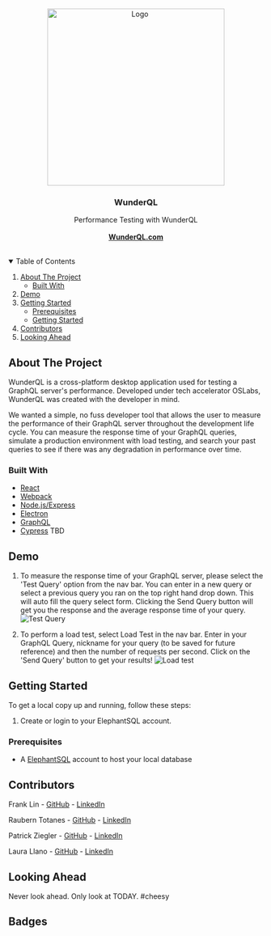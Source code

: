<!-- PROJECT LOGO -->
<br />
<p align="center">
  <a href="https://github.com/oslabs-beta/WunderQL">
    <img src="https://www.wunderql.com/static/media/wunderql-name.bc187555.png" alt="Logo" length="350px" width="350px">
  </a>

  <h3 align="center">WunderQL</h3> 

  <p align="center">
    Performance Testing with WunderQL
    <br /><br />
    <a href="https://wunderql.com/"><strong>WunderQL.com</strong></a>
    <br />
    <br />
  </p>
</p>

<!-- TABLE OF CONTENTS -->
<details open="open">
  <summary>Table of Contents</summary>
  <ol>
    <li>
      <a href="#about-the-project">About The Project</a>
      <ul>
        <li><a href="#built-with">Built With</a></li>
      </ul>
    </li>
    <li>
      <a href="#demo">Demo</a>
    </li>
    <li>
      <a href="#getting-started">Getting Started</a>
      <ul>
        <li><a href="#prerequisites">Prerequisites</a></li>
        <li><a href="#installation">Getting Started</a></li>
      </ul>
    </li>
    <li><a href="#contributors">Contributors</a></li>
    <li><a href="#looking-ahead">Looking Ahead</a></li>
  </ol>
</details>


<!-- ABOUT THE PROJECT -->

## About The Project

WunderQL is a cross-platform desktop application used for testing a GraphQL server's performance. Developed under tech accelerator OSLabs, WunderQL was created with the developer in mind.

We wanted a simple, no fuss developer tool that allows the user to measure the performance of their GraphQL server throughout the development life cycle. You can measure the response time of your GraphQL queries, simulate a production environment with load testing, and search your past queries to see if there was any degradation in performance over time. 


### Built With

- [React](https://reactjs.org/)
- [Webpack](https://webpack.js.org/)
- [Node.js/Express](https://nodejs.dev)
- [Electron](https://electronjs.org/)
- [GraphQL](https://graphql.org/)
- [Cypress](https://www.cypress.io/) TBD


## Demo

1. To measure the response time of your GraphQL server, please select the 'Test Query' option from the nav bar. You can enter in a new query or select a previous query you ran on the top right hand drop down. This will auto fill the query select form. Clicking the Send Query button will get you the response and the average response time of your query. ![Test Query](https://www.wunderql.com/static/media/gif_testquery.01e3e3de.gif)

2. To perform a load test, select Load Test in the nav bar. Enter in your GraphQL Query, nickname for your query (to be saved for future reference) and then the number of requests per second. Click on the 'Send Query' button to get your results! ![Load test](https://www.wunderql.com/static/media/gif_loadtest.025e7bda.gif)


## Getting Started

To get a local copy up and running, follow these steps:

1. Create or login to your ElephantSQL account.  


### Prerequisites

*  A [ElephantSQL](https://www.elephantsql.com/) account to host your local database


## Contributors

Frank Lin - [GitHub](https://github.com/flin1105) - [LinkedIn](www.linkedin.com/in/frank-lin-1105)

Raubern Totanes - [GitHub](https://github.com/rauberntotanes) - [LinkedIn](https://www.linkedin.com/in/rauberntotanes/)

Patrick Ziegler - [GitHub](https://github.com/pziggy3) - [LinkedIn](https://www.linkedin.com/in/patrickziegler/)

Laura Llano - [GitHub](https://github.com/ldllano) - [LinkedIn](https://www.linkedin.com/in/laura-llano/)


## Looking Ahead

Never look ahead. Only look at TODAY. #cheesy


## Badges
<!-- if testing with cypress, can display this badge -->
<!-- [![Cypress.io](https://img.shields.io/badge/tested%20with-Cypress-04C38E.svg)](https://www.cypress.io/)
 -->